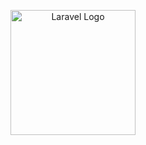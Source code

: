 <p align="center"><a href="https://routes.fzlxtech.my" target="_blank"><img src="https://github.com/faizulramir/routes/blob/main/public/icon.png" width="200" alt="Laravel Logo"></a></p>

